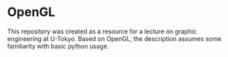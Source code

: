 # OpenGL
This repository was created as a resource for a lecture on graphic engineering at U-Tokyo.
Based on OpenGL, the description assumes some familiarity with basic python usage.
